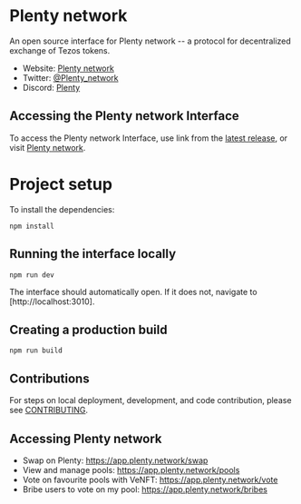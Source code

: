 # Plenty network

An open source interface for Plenty network -- a protocol for decentralized exchange of Tezos tokens.

- Website: [Plenty network](https://plenty.network/)
- Twitter: [@Plenty_network](https://twitter.com/plenty_network/)
- Discord: [Plenty](https://discord.gg/9wZ4CuvkuJ)

## Accessing the Plenty network Interface

To access the Plenty network Interface, use link from the
[latest release](https://github.com/Plenty-network/plenty-network-frontend/),
or visit [Plenty network](https://app.plenty.network/).

# Project setup

To install the dependencies:

```
npm install
```

## Running the interface locally

```
npm run dev
```

The interface should automatically open. If it does not, navigate to [http://localhost:3010].

## Creating a production build

```
npm run build
```

## Contributions

For steps on local deployment, development, and code contribution, please see [CONTRIBUTING](./CONTRIBUTING.md).

## Accessing Plenty network

- Swap on Plenty: https://app.plenty.network/swap
- View and manage pools: https://app.plenty.network/pools
- Vote on favourite pools with VeNFT: https://app.plenty.network/vote
- Bribe users to vote on my pool: https://app.plenty.network/bribes

